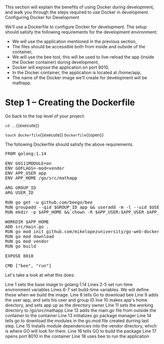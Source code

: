 This section will explain the benefits of using Docker during development, and walk you through the steps required to use Docker in development.
Configuring Docker for Development

We’ll use a Dockerfile to configure Docker for development. The setup should satisfy the following requirements for the development environment:

 - We will use the application mentioned in the previous section,
 - The files should be accessible both from inside and outside of the container,
 - We will use the bee tool, this will be used to live-reload the app (inside the Docker container) during development,
 - Docker will expose the application on port 8010,
 - In the Docker container, the application is located at /home/app,
 - The name of the Docker image we’ll create for development will be mathapp.

# Step 1 – Creating the Dockerfile

Go back to the top level of your project:

`cd ..`{{execute}}

`touch Dockerfile`{{execute}}
`Dockerfile`{{open}}

The following Dockerfile should satisfy the above requirements.
<pre class="file" data-filename="Dockerfile" data-target="prepend">
FROM golang:1.14

ENV GO111MODULE=on
ENV GOFLAGS=-mod=vendor
ENV APP_USER app
ENV APP_HOME /go/src/mathapp

ARG GROUP_ID
ARG USER_ID

RUN go get -u github.com/beego/bee
RUN groupadd --gid $GROUP_ID app && useradd -m -l --uid $USER_ID --gid $GROUP_I$
RUN mkdir -p $APP_HOME && chown -R $APP_USER:$APP_USER $APP_HOME

WORKDIR $APP_HOME
ADD src/main.go .
RUN go mod init github.com/mikelopezuniversity/go-web-docker
RUN go mod download
RUN go mod vendor
RUN go build

EXPOSE 8010

CMD ["bee", "run"]
</pre>

Let's take a look at what this does:

Line 1 sets the base image to golang:1.14
Lines 2-5 set run-time environment variables
Lines 6-7 set build-time variables.  We will define these when we build the 
image.
Line 8 tells Go to download bee
Line 9 adds the user app, and sets his user and group ID
line 10 makes app's home directory, and sets app up as the directory owner
Line 11 sets the working directory to /go/src/mathapp
Line 12 adds the main.go file from outside the container to the container
Line 13 initializes go package manager
Line 14 tells go to download the modules in the go.mod file created durring 
last step.
Line 15 Installs module dependencies into the vendor directory, which is where
GO will look for them.
Line 16 tells GO to build the package
Line 17 opens port 8010 in the container
Line 18 uses bee to run the application
